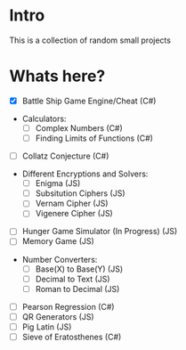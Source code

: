 # Intro
This is a collection of random small projects

# Whats here?
* [X] Battle Ship Game Engine/Cheat (C#)
* Calculators:
  * [ ] Complex Numbers (C#)
  * [ ] Finding Limits of Functions (C#)
* [ ] Collatz Conjecture (C#)
* Different Encryptions and Solvers:
  * [ ] Enigma (JS)
  * [ ] Subsitution Ciphers (JS)
  * [ ] Vernam Cipher (JS)
  * [ ] Vigenere Cipher (JS)
* [ ] Hunger Game Simulator (In Progress) (JS)
* [ ] Memory Game (JS)
* Number Converters:
  * [ ] Base(X) to Base(Y) (JS)
  * [ ] Decimal to Text (JS)
  * [ ] Roman to Decimal (JS)
* [ ] Pearson Regression (C#)
* [ ] QR Generators (JS)
* [ ] Pig Latin (JS)
* [ ] Sieve of Eratosthenes (C#)
